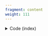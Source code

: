 ```yaml
---
fragment: content
weight: 111
---
```


<details>
<summary>Code (index)</summary>
```
+++
fragment = "pricing"
weight = 100
# background = "light"

title = "Pricing fragment"
subtitle = "Can be linked to 3rd party payment services"
#title_align = "left" # Default is center, can be left, right or center
+++

Pricing fragment supports **markdown** as it's subtitle.  
Supports feature listing of different plans and links to a payment service.
```
</details>

<details>
<summary>Code (subitem)</summary>
```
+++
weight = 10

title = "Starting plan"
subtitle = "starting at"

price = "Free"
# highlight = true

button_text = "Start for free"
button_url = "#"

[[features]]
  text = "**Basic** feature"
  icon = "fas fa-check"

[[features]]
  text = "**Email** support"
  icon = "fas fa-check"
+++
```
</details>
